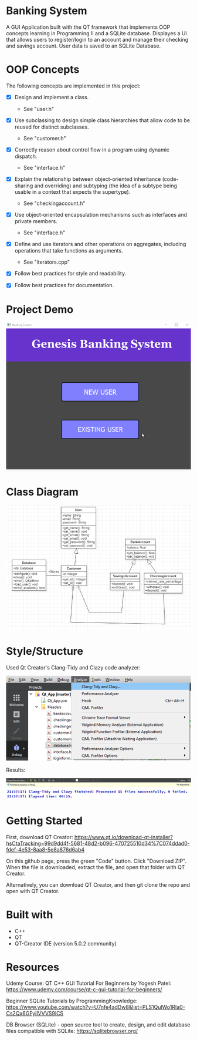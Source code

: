 # Banking System
A GUI Application built with the QT framework that implements OOP concepts learning in Programming II and a SQLite database. Displayes a UI that allows users to register/login to an account and manage their checking and savings account. User data is saved to an SQLite Database.

# OOP Concepts
The following concepts are implemented in this project:
* [x] Design and implement a class.

  - See "user.h"
* [x] Use subclassing to design simple class hierarchies that allow code to be reused for distinct subclasses.

  - See "customer.h"
* [x] Correctly reason about control flow in a program using dynamic dispatch. 

  - See "interface.h"
* [x] Explain the relationship between object-oriented inheritance (code-sharing and overriding) and subtyping (the idea of a subtype being usable in a context that expects the supertype). 

  - See "checkingaccount.h"
* [x] Use object-oriented encapsulation mechanisms such as interfaces and private members.

  - See "interface.h"
* [x] Define and use iterators and other operations on aggregates, including operations that take functions as arguments. 

   - See "iterators.cpp"
* [x] Follow best practices for style and readability.
* [x] Follow best practices for documentation.


# Project Demo
<img src='screenshots/demo.gif'  width='' alt='Video Walkthrough' />

# Class Diagram 
<img src='screenshots/classdiagram.PNG'  width='' alt='Video Walkthrough' />

# Style/Structure
Used Qt Creator's Clang-Tidy and Clazy code analyzer:


<img src='screenshots/clang-tidy_and_clazy.PNG' width='' alt='Video Walkthrough'/>

Results:


<img src='screenshots/clang-tidy_and_clazy_results.PNG'  width='' alt='Video Walkthrough'/>
<img src='screenshots/clang-tidy_and_clazy_results2.PNG' width='' alt='Video Walkthrough'/>


# Getting Started
First, download QT Creator: https://www.qt.io/download-qt-installer?hsCtaTracking=99d9dd4f-5681-48d2-b096-470725510d34%7C074ddad0-fdef-4e53-8aa8-5e8a876d6ab4

On this github page, press the green "Code" button. Click "Download ZIP". When the file is downloaded, extract the file, and open that folder with QT Creator.

Alternatively, you can download QT Creator, and then git clone the repo and open with QT Creator.


# Built with
- C++ 
- QT
- QT-Creator IDE (version 5.0.2 community)

# Resources
Udemy Course: QT C++ GUI Tutorial For Beginners by Yogesh Patel: https://www.udemy.com/course/qt-c-gui-tutorial-for-beginners/


Beginner SQLite Tutorials by ProgrammingKnowledge: https://www.youtube.com/watch?v=U7nfe4adDw8&list=PLS1QulWo1RIa0-Cs2Qx6GFyiIVVVS9lCS

DB Browser (SQLite) - open source tool to create, design, and edit database files compatible with SQLite: https://sqlitebrowser.org/

